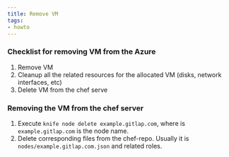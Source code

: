 ```yaml
---
title: Remove VM
tags:
- howto
---
```



### Checklist for removing VM from the Azure

1. Remove VM
1. Cleanup all the related resources for the allocated VM (disks, network interfaces, etc)
1. Delete VM from the chef serve

### Removing the VM from the chef server

1. Execute `knife node delete example.gitlap.com`, where is `example.gitlap.com` is the node name.
1. Delete corresponding files from the chef-repo. Usually it is `nodes/example.gitlap.com.json` and related roles.
